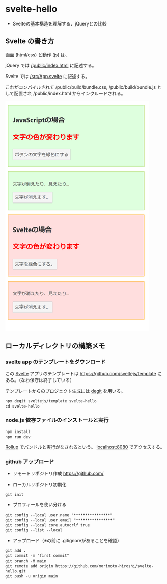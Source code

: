 # svelte-hello

+ Svelteの基本構造を理解する、jQueryとの比較

## Svelte の書き方

画面 (html/css) と動作 (js) は、

jQuery では [/public/index.html](https://github.com/morimoto-hiroshi/svelte-hello/blob/main/public/index.html) に記述する。

Svelte では [/src/App.svelte](https://github.com/morimoto-hiroshi/svelte-hello/blob/main/src/App.svelte) に記述する。

これがコンパイルされて /public/build/bundle.css, /public/build/bundle.js として配置され /public/index.html からインクルードされる。

<img src="doc/img/snap.png" width="450">

## ローカルディレクトリの構築メモ

### svelte app のテンプレートをダウンロード

この [Svelte](https://svelte.dev) アプリのテンプレートは https://github.com/sveltejs/template にある。（なお保守は終了している）

テンプレートからのプロジェクト生成には [degit](https://github.com/Rich-Harris/degit) を用いる。

```
npx degit sveltejs/template svelte-hello
cd svelte-hello
```

### node.js 依存ファイルのインストールと実行

```
npm install
npm run dev
```

[Rollup](https://rollupjs.org) でバンドルと実行がなされるという。
[localhost:8080](http://localhost:8080) でアクセスする。

### github アップロード

+ リモートリポジトリ作成
https://github.com/

+ ローカルリポジトリ初期化
```
git init
```

+ プロフィールを使い分ける
```
git config --local user.name "****************"
git config --local user.email "****************"
git config --local core.autocrlf true
git config --list --local
```

+ アップロード（※の前に .gitignoreがあることを確認）
```
git add .
git commit -m "first commit"
git branch -M main
git remote add origin https://github.com/morimoto-hiroshi/svelte-hello.git
git push -u origin main
```
